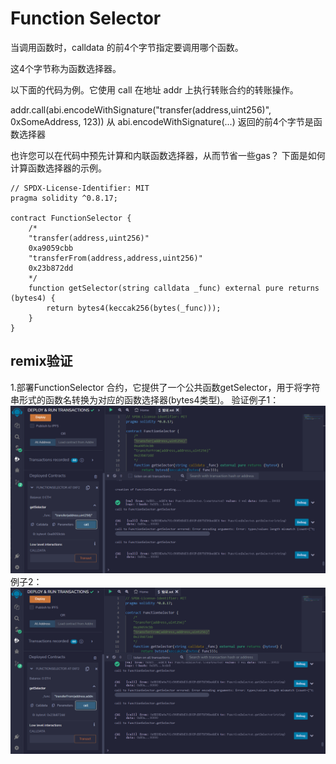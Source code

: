 # Function Selector
当调用函数时，calldata 的前4个字节指定要调用哪个函数。

这4个字节称为函数选择器。

以下面的代码为例。它使用 call 在地址 addr 上执行转账合约的转账操作。

addr.call(abi.encodeWithSignature("transfer(address,uint256)", 0xSomeAddress, 123))
从 abi.encodeWithSignature(...) 返回的前4个字节是函数选择器

也许您可以在代码中预先计算和内联函数选择器，从而节省一些gas？
下面是如何计算函数选择器的示例。



```solidity
// SPDX-License-Identifier: MIT
pragma solidity ^0.8.17;

contract FunctionSelector {
    /*
    "transfer(address,uint256)"
    0xa9059cbb
    "transferFrom(address,address,uint256)"
    0x23b872dd
    */
    function getSelector(string calldata _func) external pure returns (bytes4) {
        return bytes4(keccak256(bytes(_func)));
    }
}
```


## remix验证
1.部署FunctionSelector 合约，它提供了一个公共函数getSelector，用于将字符串形式的函数名转换为对应的函数选择器(bytes4类型)。
验证例子1：
![33-1.png](img/33-1.png)
例子2：
![33-2.png](img/33-2.png)